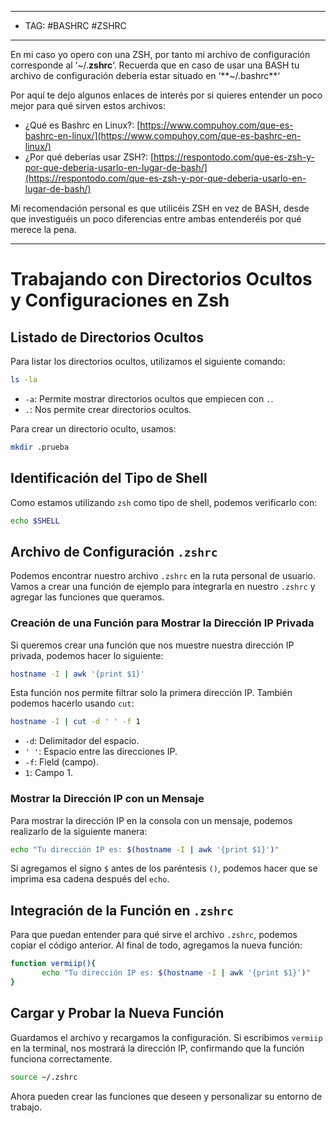 
----
- TAG: #BASHRC #ZSHRC
-----
En mi caso yo opero con una ZSH, por tanto mi archivo de configuración corresponde al ‘~/.**zshrc**‘. Recuerda que en caso de usar una BASH tu archivo de configuración debería estar situado en ‘**~/.bashrc**‘

Por aquí te dejo algunos enlaces de interés por si quieres entender un poco mejor para qué sirven estos archivos:

- ¿Qué es Bashrc en Linux?: [https://www.compuhoy.com/que-es-bashrc-en-linux/](https://www.compuhoy.com/que-es-bashrc-en-linux/)
- ¿Por qué deberías usar ZSH?: [https://respontodo.com/que-es-zsh-y-por-que-deberia-usarlo-en-lugar-de-bash/](https://respontodo.com/que-es-zsh-y-por-que-deberia-usarlo-en-lugar-de-bash/)

Mi recomendación personal es que utilicéis ZSH en vez de BASH, desde que investiguéis un poco diferencias entre ambas entenderéis por qué merece la pena.

----
# Trabajando con Directorios Ocultos y Configuraciones en Zsh

## Listado de Directorios Ocultos

Para listar los directorios ocultos, utilizamos el siguiente comando:

```sh
ls -la
```

- `-a`: Permite mostrar directorios ocultos que empiecen con `.`.
- `.`: Nos permite crear directorios ocultos.

Para crear un directorio oculto, usamos:

```zsh
mkdir .prueba
```

## Identificación del Tipo de Shell

Como estamos utilizando `zsh` como tipo de shell, podemos verificarlo con:

```sh
echo $SHELL
```

## Archivo de Configuración `.zshrc`

Podemos encontrar nuestro archivo `.zshrc` en la ruta personal de usuario. Vamos a crear una función de ejemplo para integrarla en nuestro `.zshrc` y agregar las funciones que queramos.

### Creación de una Función para Mostrar la Dirección IP Privada

Si queremos crear una función que nos muestre nuestra dirección IP privada, podemos hacer lo siguiente:

```sh
hostname -I | awk '{print $1}'
```

Esta función nos permite filtrar solo la primera dirección IP. También podemos hacerlo usando `cut`:

```sh
hostname -I | cut -d ' ' -f 1
```

- `-d`: Delimitador del espacio.
- `' '`: Espacio entre las direcciones IP.
- `-f`: Field (campo).
- `1`: Campo 1.

### Mostrar la Dirección IP con un Mensaje

Para mostrar la dirección IP en la consola con un mensaje, podemos realizarlo de la siguiente manera:

```zsh
echo "Tu dirección IP es: $(hostname -I | awk '{print $1}')"
```

Si agregamos el signo `$` antes de los paréntesis `()`, podemos hacer que se imprima esa cadena después del `echo`.

## Integración de la Función en `.zshrc`

Para que puedan entender para qué sirve el archivo `.zshrc`, podemos copiar el código anterior. Al final de todo, agregamos la nueva función:

```bash
function vermiip(){      
       echo "Tu dirección IP es: $(hostname -I | awk '{print $1}')" 
}
```

## Cargar y Probar la Nueva Función

Guardamos el archivo y recargamos la configuración. Si escribimos `vermiip` en la terminal, nos mostrará la dirección IP, confirmando que la función funciona correctamente.

```sh
source ~/.zshrc
```

Ahora pueden crear las funciones que deseen y personalizar su entorno de trabajo.